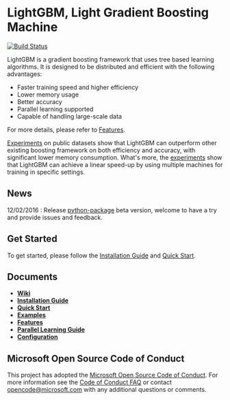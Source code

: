 LightGBM, Light Gradient Boosting Machine
=========================================
[![Build Status](https://travis-ci.org/Microsoft/LightGBM.svg?branch=master)](https://travis-ci.org/Microsoft/LightGBM)

LightGBM is a gradient boosting framework that uses tree based learning algorithms. It is designed to be distributed and efficient with the following advantages:

- Faster training speed and higher efficiency
- Lower memory usage
- Better accuracy
- Parallel learning supported
- Capable of handling large-scale data

For more details, please refer to [Features](https://github.com/Microsoft/LightGBM/wiki/Features).

[Experiments](https://github.com/Microsoft/LightGBM/wiki/Experiments#comparison-experiment) on public datasets show that LightGBM can outperform other existing boosting framework on both efficiency and accuracy, with significant lower memory consumption. What's more, the [experiments](https://github.com/Microsoft/LightGBM/wiki/Experiments#parallel-experiment) show that LightGBM can achieve a linear speed-up by using multiple machines for training in specific settings.

News
----

12/02/2016 : Release [python-package](https://github.com/Microsoft/LightGBM/tree/master/python-package) beta version, welcome to have a try and provide issues and feedback.

Get Started
------------
To get started, please follow the [Installation Guide](https://github.com/Microsoft/LightGBM/wiki/Installation-Guide) and [Quick Start](https://github.com/Microsoft/LightGBM/wiki/Quick-Start).

Documents
------------
* [**Wiki**](https://github.com/Microsoft/LightGBM/wiki)
* [**Installation Guide**](https://github.com/Microsoft/LightGBM/wiki/Installation-Guide)
* [**Quick Start**](https://github.com/Microsoft/LightGBM/wiki/Quick-Start)
* [**Examples**](https://github.com/Microsoft/LightGBM/tree/master/examples)
* [**Features**](https://github.com/Microsoft/LightGBM/wiki/Features)
* [**Parallel Learning Guide**](https://github.com/Microsoft/LightGBM/wiki/Parallel-Learning-Guide)
* [**Configuration**](https://github.com/Microsoft/LightGBM/wiki/Configuration)

Microsoft Open Source Code of Conduct
------------
This project has adopted the [Microsoft Open Source Code of Conduct](https://opensource.microsoft.com/codeofconduct/). For more information see the [Code of Conduct FAQ](https://opensource.microsoft.com/codeofconduct/faq/) or contact [opencode@microsoft.com](mailto:opencode@microsoft.com) with any additional questions or comments.
